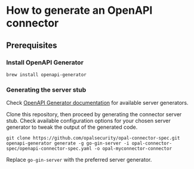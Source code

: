 # How to generate an OpenAPI connector

## Prerequisites

### Install OpenAPI Generator

```
brew install openapi-generator
```

### Generating the server stub

Check [OpenAPI Generator documentation](https://openapi-generator.tech/docs/generators/#server-generators)
for available server generators.

Clone this repository, then proceed by generating the connector server stub.
Check available configuration options for your chosen server generator to tweak
the output of the generated code.

```
git clone https://github.com/opalsecurity/opal-connector-spec.git
openapi-generator generate -g go-gin-server -i opal-connector-spec/openapi-connector-spec.yaml -o opal-myconnector-connector
```

Replace `go-gin-server` with the preferred server generator.
